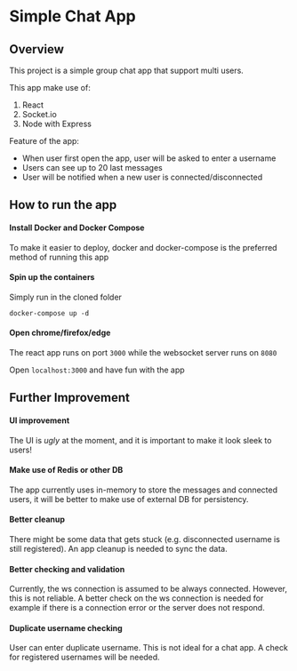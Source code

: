 # Simple Chat App

## Overview

This project is a simple group chat app that support multi users.

This app make use of:
1. React
2. Socket.io
3. Node with Express

Feature of the app:
* When user first open the app, user will be asked to enter a username
* Users can see up to 20 last messages
* User will be notified when a new user is connected/disconnected

## How to run the app

#### Install Docker and Docker Compose

To make it easier to deploy, docker and docker-compose is the preferred method of running this app

#### Spin up the containers

Simply run in the cloned folder

```
docker-compose up -d
```

#### Open chrome/firefox/edge

The react app runs on port `3000` while the websocket server runs on `8080`

Open `localhost:3000` and have fun with the app

## Further Improvement

#### UI improvement

The UI is *ugly* at the moment, and it is important to make it look sleek to users!

#### Make use of Redis or other DB

The app currently uses in-memory to store the messages and connected users, it will be better to make use of external DB for persistency.

#### Better cleanup

There might be some data that gets stuck (e.g. disconnected username is still registered). An app cleanup is needed to sync the data.

#### Better checking and validation

Currently, the ws connection is assumed to be always connected. However, this is not reliable. A better check on the ws connection is needed for example if there is a connection error or the server does not respond.

#### Duplicate username checking

User can enter duplicate username. This is not ideal for a chat app. A check for registered usernames will be needed.


